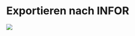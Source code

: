 # Exportieren nach INFOR

![](https://lh7-us.googleusercontent.com/Anf_XykqQK9F0K5AX4S2IgLgbvtikhG1eERzmhbWbUhLVV9Jm-CcORR5KDj0TTxs_Idhv1WV3T98auWK-DzsihryimEvJmvK5zBOTrJepYO5-8u0mmt2ewLL8i_ozh1j-h2zcvSGcVvmUnK_1h2C900)
